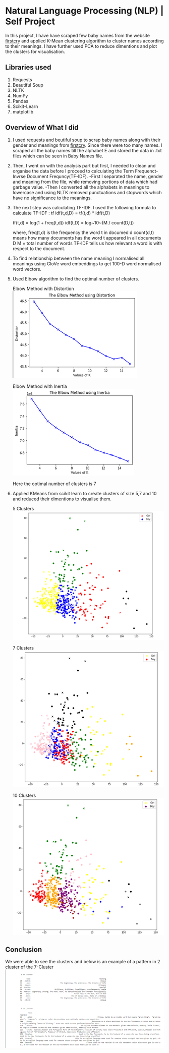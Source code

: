 # Natural Language Processing (NLP) | Self Project

In this project, I have have scraped few baby names from the website [firstcry](https://parenting.firstcry.com/baby-names/) and applied K-Mean clustering algorithm to cluster names according to their meanings. I have further used PCA to reduce dimentions and plot the clusters for visualisation.

## Libraries used
1. Requests
2. Beautiful Soup
3. NLTK
4. NumPy
5. Pandas
6. Scikit-Learn
7. matplotlib

## Overview of What I did
1. I used requests and beutiful soup to scrap baby names along with their gender and meanings from [firstcry](https://parenting.firstcry.com/baby-names/). Since there were too many names. I scraped all the baby names till the alphabet E and stored the data in .txt files which can be seen in Baby Names file.

2. Then, I went on with the analysis part but first, I needed to clean and organise the data before I proceed to calculating the Term Frequenct-Invrse Document Frequncy(TF-IDF).
 -First I separated the name, gender and meaning from the file, while removing portions of data which had garbage value. 
 -Then I converted all the alphabets in meanings to lowercase and using NLTK removed punctuations and stopwords which have no significance to the meanings.

3. The next step was calculating TF-IDF. I used the following formula to calculate TF-IDF :
	tf idf(t,d,D) = tf(t,d) * idf(t,D)

	tf(t,d) = log(1 + freq(t,d))
	idf(t,D) = log~10~(M / count(D,t))

	where, freq(t,d) is the frequency the word t in documed d
	       count(d,t) means how many documents has the word t appeared in all documents D
	       M = total number of words
   TF-IDF tells us how relevant a word is with respect to the document.

4. To find relationship between the name meaning I normalised all meanings using GloVe word embeddings to get 100-D word normalised word vectors.

5. Used Elbow algorithm to find the optimal number of clusters.

	Elbow Method with Distortion
 	<img src="Images/ElbowMethodDistortion.png" >

 	Elbow Method with Inertia
 	<img src="Images/ElbowMethodInertia.png" >

 	Here the optimal number of clusters is 7

6. Applied KMeans from scikit learn to create clusters of size 5,7 and 10 and reduced their dimentions to visualise them.

	5 Clusters
	<img src="Images/FiveCluster.png" >

	7 Clusters
	<img src="Images/SevenCluster.png" >

	10 Clusters
	<img src="Images/TenCluster.png" >

## Conclusion

We were able to see the clusters and below is an example of a pattern in 2 cluster of the 7-Cluster 
<img src="Images/PatternInClusters.png" >

